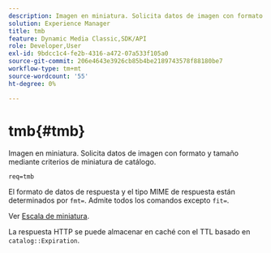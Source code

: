 ```yaml
---
description: Imagen en miniatura. Solicita datos de imagen con formato y tamaño mediante criterios de miniatura de catálogo.
solution: Experience Manager
title: tmb
feature: Dynamic Media Classic,SDK/API
role: Developer,User
exl-id: 9bdcc1c4-fe2b-4316-a472-07a533f105a0
source-git-commit: 206e4643e3926cb85b4be2189743578f88180be7
workflow-type: tm+mt
source-wordcount: '55'
ht-degree: 0%

---
```


# tmb{#tmb}

Imagen en miniatura. Solicita datos de imagen con formato y tamaño mediante criterios de miniatura de catálogo.

`req=tmb`

El formato de datos de respuesta y el tipo MIME de respuesta están determinados por `fmt=`. Admite todos los comandos excepto `fit=`.

Ver [Escala de miniatura](../../../../../../is-api/http-ref/image-serving-api-ref/c-http-protocol-reference/c-notes-on-server-behavior/r-thumbnail-scaling.md#reference-0f71817f721d4913b34816758d69b07f).

La respuesta HTTP se puede almacenar en caché con el TTL basado en `catalog::Expiration`.
